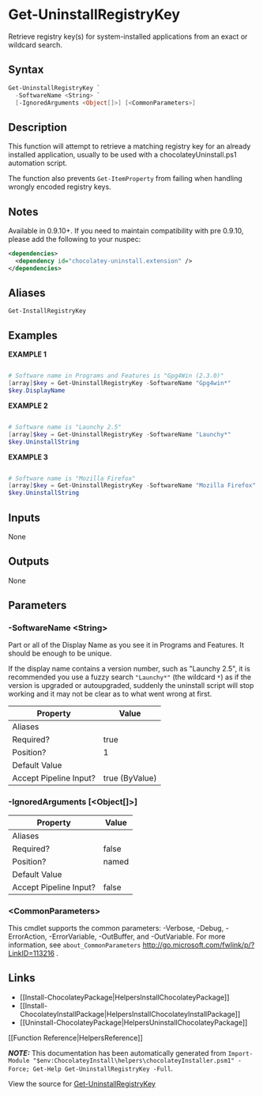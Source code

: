 ﻿# Get-UninstallRegistryKey

Retrieve registry key(s) for system-installed applications from an
exact or wildcard search.

## Syntax

~~~powershell
Get-UninstallRegistryKey `
  -SoftwareName <String> `
  [-IgnoredArguments <Object[]>] [<CommonParameters>]
~~~

## Description

This function will attempt to retrieve a matching registry key for an
already installed application, usually to be used with a
chocolateyUninstall.ps1 automation script.

The function also prevents `Get-ItemProperty` from failing when
handling wrongly encoded registry keys.

## Notes

Available in 0.9.10+. If you need to maintain compatibility with pre
0.9.10, please add the following to your nuspec:

~~~xml
<dependencies>
  <dependency id="chocolatey-uninstall.extension" />
</dependencies>
~~~

## Aliases

`Get-InstallRegistryKey`


## Examples

 **EXAMPLE 1**

~~~powershell

# Software name in Programs and Features is "Gpg4Win (2.3.0)"
[array]$key = Get-UninstallRegistryKey -SoftwareName "Gpg4win*"
$key.DisplayName
~~~

**EXAMPLE 2**

~~~powershell

# Software name is "Launchy 2.5"
[array]$key = Get-UninstallRegistryKey -SoftwareName "Launchy*"
$key.UninstallString
~~~

**EXAMPLE 3**

~~~powershell

# Software name is "Mozilla Firefox"
[array]$key = Get-UninstallRegistryKey -SoftwareName "Mozilla Firefox"
$key.UninstallString
~~~ 

## Inputs

None

## Outputs

None

## Parameters

###  -SoftwareName &lt;String&gt;
Part or all of the Display Name as you see it in Programs and Features.
It should be enough to be unique.

If the display name contains a version number, such as "Launchy 2.5",
it is recommended you use a fuzzy search `"Launchy*"` (the wildcard `*`)
as if the version is upgraded or autoupgraded, suddenly the uninstall
script will stop working and it may not be clear as to what went wrong
at first.

Property               | Value
---------------------- | --------------
Aliases                | 
Required?              | true
Position?              | 1
Default Value          | 
Accept Pipeline Input? | true (ByValue)
 
###  -IgnoredArguments [&lt;Object[]&gt;]
Property               | Value
---------------------- | -----
Aliases                | 
Required?              | false
Position?              | named
Default Value          | 
Accept Pipeline Input? | false
 
### &lt;CommonParameters&gt;

This cmdlet supports the common parameters: -Verbose, -Debug, -ErrorAction, -ErrorVariable, -OutBuffer, and -OutVariable. For more information, see `about_CommonParameters` http://go.microsoft.com/fwlink/p/?LinkID=113216 .


## Links

 * [[Install-ChocolateyPackage|HelpersInstallChocolateyPackage]]
 * [[Install-ChocolateyInstallPackage|HelpersInstallChocolateyInstallPackage]]
 * [[Uninstall-ChocolateyPackage|HelpersUninstallChocolateyPackage]]


[[Function Reference|HelpersReference]]

***NOTE:*** This documentation has been automatically generated from `Import-Module "$env:ChocolateyInstall\helpers\chocolateyInstaller.psm1" -Force; Get-Help Get-UninstallRegistryKey -Full`.

View the source for [Get-UninstallRegistryKey](https://github.com/chocolatey/choco/tree/stable/src/chocolatey.resources/helpers/functions/Get-UninstallRegistryKey.ps1)
